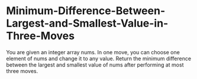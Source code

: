 # Minimum-Difference-Between-Largest-and-Smallest-Value-in-Three-Moves
You are given an integer array nums.  In one move, you can choose one element of nums and change it to any value.  Return the minimum difference between the largest and smallest value of nums after performing at most three moves.
